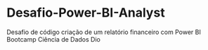 # Desafio-Power-BI-Analyst
Desafio de código criação de um relatório financeiro com Power BI Bootcamp Ciência de Dados Dio
